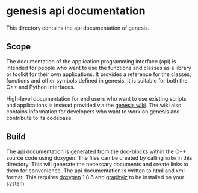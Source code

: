 genesis api documentation
=========================

This directory contains the api documentation of genesis.

Scope
-----

The documentation of the application programming interface (api) is intended for people who want to
use the functions and classes as a library or toolkit for their own applications.
It provides a reference for the classes, functions and other symbols defined in genesis.
It is suitable for both the C++ and Python interfaces.

High-level documentation for end users who want to use existing scripts and applications is instead
provided via the [genesis wiki](https://github.com/lczech/genesis/wiki).
The wiki also contains information for developers who want to work on genesis and contribute to its
codebase.

Build
-----

The api documentation is generated from the doc-blocks within the C++ source code using doxygen.
The files can be created by calling `make` in this directory. This will generate the necessary
documents and create links to them for convenience. The api documentation is written to html and xml format. This requires [doxygen](http://www.doxygen.org/) 1.8.6 and
[graphviz](http://www.graphviz.org/) to be installed on your system.

